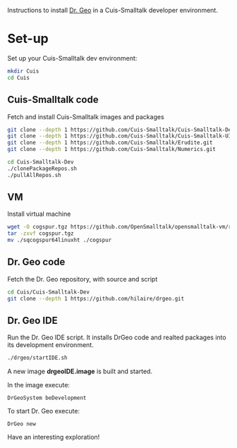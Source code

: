 Instructions to install [Dr. Geo](https://www.gnu.org/s/dr-geo/) in a Cuis-Smalltalk developer environment.

# Set-up
Set up your Cuis-Smalltalk dev environment:
```bash
mkdir Cuis
cd Cuis
```

## Cuis-Smalltalk code
Fetch and install Cuis-Smalltalk images and packages
```bash
git clone --depth 1 https://github.com/Cuis-Smalltalk/Cuis-Smalltalk-Dev.git
git clone --depth 1 https://github.com/Cuis-Smalltalk/Cuis-Smalltalk-UI.git
git clone --depth 1 https://github.com/Cuis-Smalltalk/Erudite.git
git clone --depth 1 https://github.com/Cuis-Smalltalk/Numerics.git

cd Cuis-Smalltalk-Dev
./clonePackageRepos.sh
./pullAllRepos.sh
```

## VM
Install virtual machine

```bash
wget -O cogspur.tgz https://github.com/OpenSmalltalk/opensmalltalk-vm/releases/latest/download/squeak.cog.spur_linux64x64.tar.gz
tar -zxvf cogspur.tgz
mv ./sqcogspur64linuxht ./cogspur
```

## Dr. Geo code

Fetch the Dr. Geo repository, with source and script

```bash
cd Cuis/Cuis-Smalltalk-Dev
git clone --depth 1 https://github.com/hilaire/drgeo.git
```

## Dr. Geo IDE

Run the Dr. Geo IDE script. It installs DrGeo code and realted
packages into its development environment.

```bash
./drgeo/startIDE.sh
```

A new image **drgeoIDE.image** is built and started.

In the image execute:

```smalltalk
DrGeoSystem beDevelopment
```

To start Dr. Geo execute:

```smalltalk
DrGeo new
```



Have an interesting exploration!
